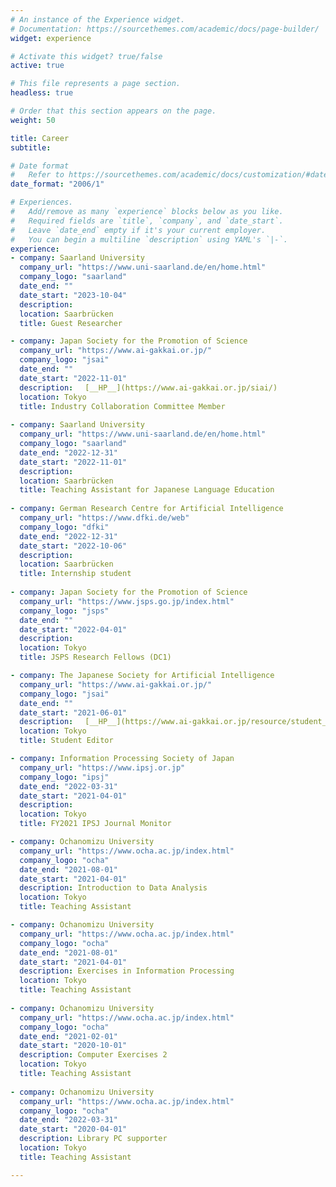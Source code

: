 ```yaml
---
# An instance of the Experience widget.
# Documentation: https://sourcethemes.com/academic/docs/page-builder/
widget: experience

# Activate this widget? true/false
active: true

# This file represents a page section.
headless: true

# Order that this section appears on the page.
weight: 50

title: Career
subtitle: 

# Date format
#   Refer to https://sourcethemes.com/academic/docs/customization/#date-format
date_format: "2006/1"

# Experiences.
#   Add/remove as many `experience` blocks below as you like.
#   Required fields are `title`, `company`, and `date_start`.
#   Leave `date_end` empty if it's your current employer.
#   You can begin a multiline `description` using YAML's `|-`.
experience:
- company: Saarland University
  company_url: "https://www.uni-saarland.de/en/home.html"
  company_logo: "saarland"
  date_end: ""
  date_start: "2023-10-04"
  description: 
  location: Saarbrücken
  title: Guest Researcher

- company: Japan Society for the Promotion of Science
  company_url: "https://www.ai-gakkai.or.jp/"
  company_logo: "jsai"
  date_end: ""
  date_start: "2022-11-01"
  description: 　[__HP__](https://www.ai-gakkai.or.jp/siai/)
  location: Tokyo
  title: Industry Collaboration Committee Member
  
- company: Saarland University
  company_url: "https://www.uni-saarland.de/en/home.html"
  company_logo: "saarland"
  date_end: "2022-12-31"
  date_start: "2022-11-01"
  description: 　
  location: Saarbrücken
  title: Teaching Assistant for Japanese Language Education
  
- company: German Research Centre for Artificial Intelligence
  company_url: "https://www.dfki.de/web"
  company_logo: "dfki"
  date_end: "2022-12-31"
  date_start: "2022-10-06"
  description: 
  location: Saarbrücken
  title: Internship student
  
- company: Japan Society for the Promotion of Science
  company_url: "https://www.jsps.go.jp/index.html"
  company_logo: "jsps"
  date_end: ""
  date_start: "2022-04-01"
  description: 
  location: Tokyo
  title: JSPS Research Fellows (DC1)

- company: The Japanese Society for Artificial Intelligence
  company_url: "https://www.ai-gakkai.or.jp/"
  company_logo: "jsai"
  date_end: ""
  date_start: "2021-06-01"
  description: 　[__HP__](https://www.ai-gakkai.or.jp/resource/student_forum/)
  location: Tokyo
  title: Student Editor

- company: Information Processing Society of Japan
  company_url: "https://www.ipsj.or.jp"
  company_logo: "ipsj"
  date_end: "2022-03-31"
  date_start: "2021-04-01"
  description: 
  location: Tokyo
  title: FY2021 IPSJ Journal Monitor

- company: Ochanomizu University
  company_url: "https://www.ocha.ac.jp/index.html"
  company_logo: "ocha"
  date_end: "2021-08-01"
  date_start: "2021-04-01"
  description: Introduction to Data Analysis
  location: Tokyo
  title: Teaching Assistant

- company: Ochanomizu University
  company_url: "https://www.ocha.ac.jp/index.html"
  company_logo: "ocha"
  date_end: "2021-08-01"
  date_start: "2021-04-01"
  description: Exercises in Information Processing
  location: Tokyo
  title: Teaching Assistant
  
- company: Ochanomizu University
  company_url: "https://www.ocha.ac.jp/index.html"
  company_logo: "ocha"
  date_end: "2021-02-01"
  date_start: "2020-10-01"
  description: Computer Exercises 2
  location: Tokyo
  title: Teaching Assistant
  
- company: Ochanomizu University
  company_url: "https://www.ocha.ac.jp/index.html"
  company_logo: "ocha"
  date_end: "2022-03-31"
  date_start: "2020-04-01"
  description: Library PC supporter
  location: Tokyo
  title: Teaching Assistant

---
```

